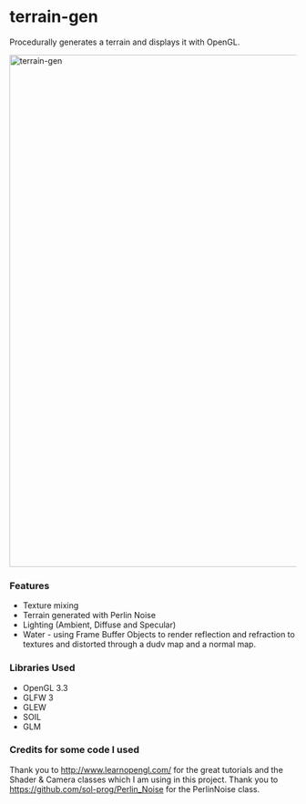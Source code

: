 # terrain-gen
Procedurally generates a terrain and displays it with OpenGL.

<img width="900" alt="terrain-gen" src="https://cloud.githubusercontent.com/assets/12981474/21300633/757424b2-c55a-11e6-98d1-ab0ce533653e.png">


### Features
* Texture mixing
* Terrain generated with Perlin Noise
* Lighting (Ambient, Diffuse and Specular)
* Water - using Frame Buffer Objects to render reflection and refraction to textures and distorted through a dudv map and a normal map.


### Libraries Used
* OpenGL 3.3
* GLFW 3
* GLEW
* SOIL
* GLM

### Credits for some code I used
Thank you to http://www.learnopengl.com/ for the great tutorials and the Shader & Camera classes which I am using in this project.
Thank you to https://github.com/sol-prog/Perlin_Noise for the PerlinNoise class.
